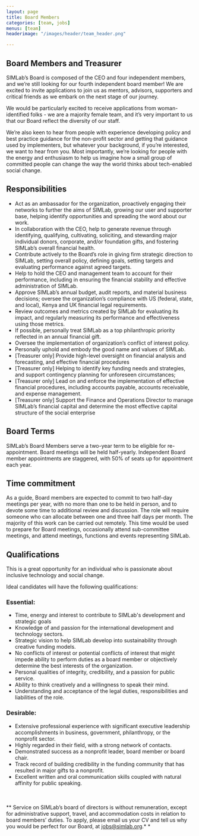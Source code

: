 ```yaml
---
layout: page
title: Board Members
categories: [team, jobs]
menus: [team]
headerimage: "/images/header/team_header.png"

---
```


## Board Members and Treasurer

SIMLab’s Board is composed of the CEO and four independent members, and we’re still looking for our fourth independent board member! We are excited to invite applications to join us as mentors, advisors, supporters and critical friends as we embark on the next stage of our journey.

We would be particularly excited to receive applications from woman-identified folks - we are a majority female team, and it’s very important to us that our Board reflect the diversity of our staff.

We’re also keen to hear from people with experience developing policy and best practice guidance for the non-profit sector and getting that guidance used by implementers, but whatever your background, if you’re interested, we want to hear from you. Most importantly, we’re looking for people with the energy and enthusiasm to help us imagine how a small group of committed people can change the way the world thinks about tech-enabled social change.


## Responsibilities
* Act as an ambassador for the organization, proactively engaging their networks to further the aims of SIMLab, growing our user and supporter base, helping identify opportunities and spreading the word about our work.
* In collaboration with the CEO, help to generate revenue through identifying, qualifying, cultivating, soliciting, and stewarding major individual donors, corporate, and/or foundation gifts, and fostering SIMLab’s overall financial health.
* Contribute actively to the Board’s role in giving firm strategic direction to SIMLab, setting overall policy, defining goals, setting targets and evaluating performance against agreed targets.
* Help to hold the CEO and management team to account for their performance, including in ensuring the financial stability and effective administration of SIMLab.
* Approve SIMLab’s annual budget, audit reports, and material business decisions; oversee the organization’s compliance with US (federal, state, and local), Kenya and UK financial legal requirements.
* Review outcomes and metrics created by SIMLab for evaluating its impact, and regularly measuring its performance and effectiveness using those metrics.
* If possible, personally treat SIMLab as a top philanthropic priority reflected in an annual financial gift.
* Oversee the implementation of organization’s conflict of interest policy.
* Personally uphold and embody the good name and values of SIMLab.
* [Treasurer only] Provide high-level oversight on financial analysis and forecasting, and effective financial procedures
* [Treasurer only] Helping to identify key funding needs and strategies, and support contingency planning for unforeseen circumstances;
* [Treasurer only] Lead on and enforce the implementation of effective financial procedures, including accounts payable, accounts receivable, and expense management.
* [Treasurer only] Support the Finance and Operations Director to manage SIMLab’s financial capital and determine the most effective capital structure of the social enterprise

## Board Terms
SIMLab’s Board Members serve a two-year term to be eligible for re-appointment. Board meetings will be held half-yearly. Independent Board member appointments are staggered, with 50% of seats up for appointment each year.

## Time commitment
As a guide, Board members are expected to commit to two half-day meetings per year, with no more than one to be held in person, and to devote some time to additional review and discussion. The role will require someone who can allocate between one and three half days per month. The majority of this work can be carried out remotely. This time would be used to prepare for Board meetings, occasionally attend sub-committee meetings, and attend meetings, functions and events representing SIMLab.

## Qualifications
This is a great opportunity for an individual who is passionate about inclusive technology and social change.

Ideal candidates will have the following qualifications:

### Essential:
* Time, energy and interest to contribute to SIMLab's development and strategic goals
* Knowledge of and passion for the international development and technology sectors.
* Strategic vision to help SIMLab develop into sustainability through creative funding models.
* No conflicts of interest or potential conflicts of interest that might impede ability to perform duties as a board member or objectively determine the best interests of the organization.
* Personal qualities of integrity, credibility, and a passion for public service.
* Ability to think creatively and a willingness to speak their mind.
* Understanding and acceptance of the legal duties, responsibilities and liabilities of the role.

### Desirable:
* Extensive professional experience with significant executive leadership accomplishments in business, government, philanthropy, or the nonprofit sector.
* Highly regarded in their field, with a strong network of contacts.
* Demonstrated success as a nonprofit leader, board member or board chair.
* Track record of building credibility in the funding community that has resulted in major gifts to a nonprofit.
* Excellent written and oral communication skills coupled with natural affinity for public speaking.

<br/><br/>
** Service on SIMLab’s board of directors is without remuneration, except for administrative support, travel, and accommodation costs in relation to board members’ duties. To apply, please email us your CV and tell us why you would be perfect for our Board, at <a href="mailto:jobs@simlab.org">jobs@simlab.org</a>.* *
